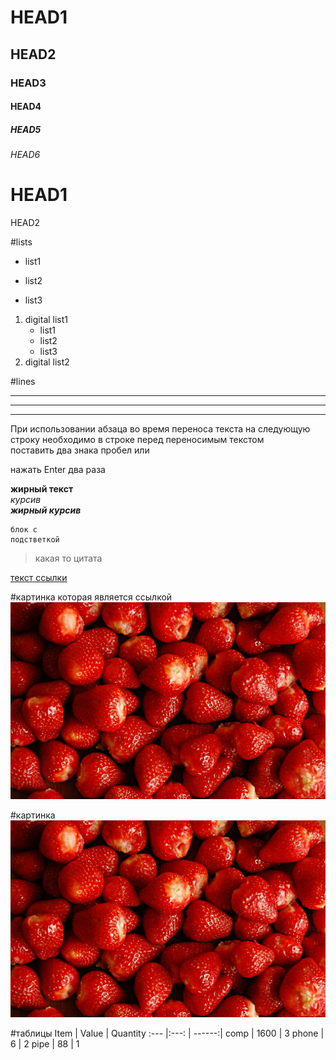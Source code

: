 # HEAD1
## HEAD2
### HEAD3
#### HEAD4
##### HEAD5
###### HEAD6

HEAD1
=

HEAD2

#lists
* list1
+ list2
- list3

1. digital list1
   * list1
   + list2
   - list3
2. digital list2

#lines
***
---
___


При использовании абзаца во время переноса текста на следующую строку необходимо в
 строке перед переносимым текстом  
 поставить два знака пробел или 

нажать Enter два раза

**жирный текст**  
*курсив*  
***жирный курсив***

```
блок с
подстветкой
```

>какая то цитата

[текст ссылки](https://google.com)



#картинка которая является ссылкой
[![текст если сообщение не прогрузится](img/klubnika.jpg)](https://google.com)

#картинка 
![текст если сообщение не прогрузится](img/klubnika.jpg)

#таблицы
Item  | Value | Quantity
:---  |:---:  | ------:|
comp  |  1600 |  3
phone |   6   |  2
pipe  |   88  |  1
